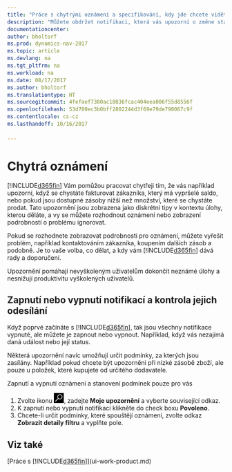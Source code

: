```yaml
---
title: "Práce s chytrými oznámení a specifikování, kdy jde chcete vidět"
description: "Můžete obdržet notifikaci, která vás upozorní o změne stavu nebo událostech, jako jsou například splatné saldo nebo nízký stav zásob."
documentationcenter: 
author: bholtorf
ms.prod: dynamics-nav-2017
ms.topic: article
ms.devlang: na
ms.tgt_pltfrm: na
ms.workload: na
ms.date: 08/17/2017
ms.author: bholtorf
ms.translationtype: HT
ms.sourcegitcommit: 4fefaef7380ac10836fcac404eea006f55d8556f
ms.openlocfilehash: 53d780ec3b0bff2802244d3f69e79de790067c9f
ms.contentlocale: cs-cz
ms.lasthandoff: 10/16/2017

---
```

# <a name="smart-notifications"></a>Chytrá oznámení
[!INCLUDE[d365fin](includes/d365fin_md.md)] Vám pomůžou pracovat chytřeji tím, že vás například upozorní, když se chystáte fakturovat zákazníka, který má vypršelé saldo, nebo pokud jsou dostupné zásoby nižší než množství, které se chystáte prodat. Tato upozornění jsou zobrazena jako diskrétní tipy v kontextu úlohy, kterou děláte, a vy se můžete rozhodnout oznámení nebo zobrazení podrobností o problému ignorovat.  

Pokud se rozhodnete zobrazovat podrobnosti pro oznámení, můžete vyřešit problém, například kontaktováním zákazníka, koupením dalších zásob a podobně. Je to vaše volba, co dělat, a kdy vám [!INCLUDE[d365fin](includes/d365fin_md.md)] dává rady a doporučení.  

Upozornění pomáhají nevyškoleným uživatelům dokončit neznámé úlohy a nesnižují produktivitu vyškolených uživatelů.  

## <a name="turn-on-or-turn-off-notifications-and-control-when-they-are-sent"></a>Zapnutí nebo vypnutí notifikací a kontrola jejich odesílání
Když poprvé začínáte s [!INCLUDE[d365fin](includes/d365fin_md.md)], tak jsou všechny notifikace vypnuté, ale můžete je zapnout nebo vypnout. Například, když vás nezajímá daná událost nebo její status.  
  
Některá upozornění navíc umožňují určit podmínky, za kterých jsou zasílány. Například pokud chcete být upozorněni při nízké zásobě zboží, ale pouze u položek, které kupujete od určitého dodavatele.  
  
Zapnutí a vypnutí oznámení a stanovení podmínek pouze pro vás  

1. Zvolte ikonu ![Vyhledat stránku nebo sestavu](media/ui-search/search_small.png "Ikona Vyhledat stránku nebo sestavu"), zadejte **Moje upozornění** a vyberte související odkaz.
2. K zapnutí nebo vypnutí notifikací klikněte do check boxu **Povoleno**.
3. Chcete-li určit podmínky, které spouštějí oznámení, zvolte odkaz **Zobrazit detaily filtru** a vyplňte pole.  

## <a name="see-also"></a>Viz také
[Práce s [!INCLUDE[d365fin](includes/d365fin_md.md)]](ui-work-product.md)


